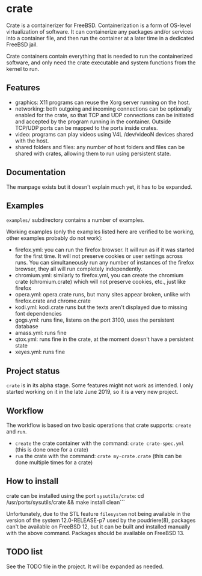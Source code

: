 # crate

Crate is a containerizer for FreeBSD. Containerization is a form of OS-level virtualization of software. It can containerize any packages and/or services into a container file, and then run the container at a later time in a dedicated FreeBSD jail.

Crate containers contain everything that is needed to run the containerized software, and only need the crate executable and system functions from the kernel to run.

## Features
* graphics: X11 programs can reuse the Xorg server running on the host.
* networking: both outgoing and incoming connections can be optionally enabled for the crate, so that TCP and UDP connections can be initiated and accepted by the program running in the container. Outside TCP/UDP ports can be mapped to the ports inside crates.
* video: programs can play videos using V4L /dev/videoN devices shared with the host.
* shared folders and files: any number of host folders and files can be shared with crates, allowing them to run using persistent state.

## Documentation
The manpage exists but it doesn't explain much yet, it has to be expanded.

## Examples
```examples/``` subdirectory contains a number of examples.

Working examples (only the examples listed here are verified to be working, other examples probably do not work):
* firefox.yml: you can run the firefox browser. It will run as if it was started for the first time. It will not preserve cookies or user settings across runs. You can simultaneously run any number of instances of the firefox browser, they all will run completely independently.
* chromium.yml: similarly to firefox.yml, you can create the chromium crate (chromium.crate) which will not preserve cookies, etc., just like firefox
* opera.yml: opera.crate runs, but many sites appear broken, unlike with firefox.crate and chrome.crate
* kodi.yml: kodi.crate runs but the texts aren't displayed due to missing font dependencies
* gogs.yml: runs fine, listens on the port 3100, uses the persistent database
* amass.yml: runs fine
* qtox.yml: runs fine in the crate, at the moment doesn't have a persistent state
* xeyes.yml: runs fine

## Project status
```crate``` is in its alpha stage. Some features might not work as intended. I only started working on it in the late June 2019, so it is a very new project.

## Workflow
The workflow is based on two basic operations that crate supports: ```create``` and ```run```.
* ```create``` the crate container with the command: ```crate crate-spec.yml``` (this is done once for a crate)
* ```run``` the crate with the command: ```crate my-crate.crate``` (this can be done multiple times for a crate)

## How to install
crate can be installed using the port ```sysutils/crate```: cd /usr/ports/sysutils/crate && make install clean```

Unfortunately, due to the STL feature ```filesystem``` not being available in the version of the system 12.0-RELEASE-p7 used by the poudriere(8), packages can't be available on FreeBSD 12, but it can be built and installed manually with the above command. Packages should be available on FreeBSD 13.

## TODO list
See the TODO file in the project. It will be expanded as needed.
